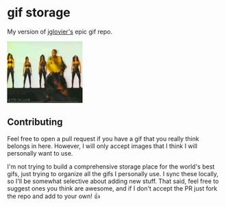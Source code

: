 # gif storage

My version of [jglovier's](https://github.com/jglovier/gifs) epic gif repo.

![hammertime](fuck-yeah/hammer-time.gif)


## Contributing

Feel free to open a pull request if you have a gif that you really think belongs in here. However, I will only accept images that I think I will personally want to use. 

I'm not trying to build a comprehensive storage place for the world's best gifs, just trying to organize all the gifs I personally use. I sync these locally, so I'll be somewhat selective about adding new stuff. That said, feel free to suggest ones you think are awesome, and if I don't accept the PR just fork the repo and add to your own! :thumbsup:
